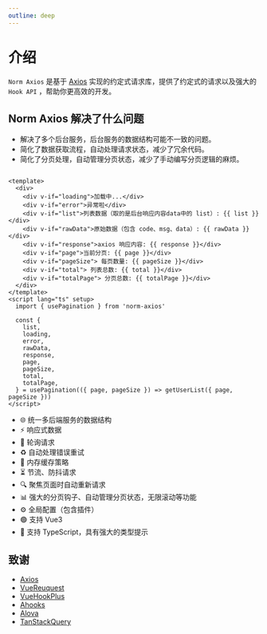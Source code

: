```yaml
---
outline: deep
---
```


# 介绍

`Norm Axios` 是基于 [Axios](https://github.com/axios/axios) 实现的约定式请求库，提供了约定式的请求以及强大的 `Hook API`
，帮助你更高效的开发。

## Norm Axios 解决了什么问题

* 解决了多个后台服务，后台服务的数据结构可能不一致的问题。
* 简化了数据获取流程，自动处理请求状态，减少了冗余代码。
* 简化了分页处理，自动管理分页状态，减少了手动编写分页逻辑的麻烦。

```vue

<template>
  <div>
    <div v-if="loading">加载中...</div>
    <div v-if="error">异常啦</div>
    <div v-if="list">列表数据（取的是后台响应内容data中的 list）: {{ list }}</div>
    <div v-if="rawData">原始数据（包含 code、msg、data）: {{ rawData }}</div>
    <div v-if="response">axios 响应内容: {{ response }}</div>
    <div v-if="page">当前分页: {{ page }}</div>
    <div v-if="pageSize"> 每页数量: {{ pageSize }}</div>
    <div v-if="total"> 列表总数: {{ total }}</div>
    <div v-if="totalPage"> 分页总数: {{ totalPage }}</div>
  </div>
</template>
<script lang="ts" setup>
  import { usePagination } from 'norm-axios'

  const {
    list,
    loading,
    error,
    rawData,
    response,
    page,
    pageSize,
    total,
    totalPage,
  } = usePagination(({ page, pageSize }) => getUserList({ page, pageSize }))
</script>
```
* 🌐 统一多后端服务的数据结构
* ⚡ 响应式数据
* 🔄 轮询请求
* ♻️ 自动处理错误重试
* 💾 内存缓存策略
* ⏳ 节流、防抖请求
* 🔍 聚焦页面时自动重新请求
* 📊 强大的分页钩子、自动管理分页状态，无限滚动等功能
* ⚙️ 全局配置（包含插件）
* 🟢 支持 Vue3
* 📘 支持 TypeScript，具有强大的类型提示

## 致谢

* [Axios](https://github.com/axios/axios)
* [VueReuquest](https://github.com/attojs/vue-request)
* [VueHookPlus](https://github.com//InhiblabCore/vue-hooks-plus)
* [Ahooks](https://github.com/alibaba/hooks)
* [Alova](https://github.com/alovajs/alova.git)
* [TanStackQuery](https://github.com/tanstack/query)
